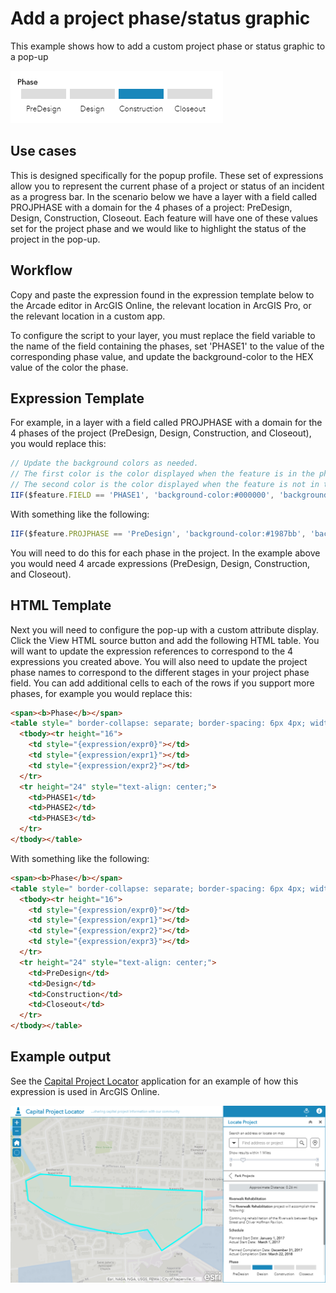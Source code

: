 
# Add a project phase/status graphic

This example shows how to add a custom project phase or status graphic to a pop-up

![project-phase-overview](./images/project-phase-overview.png)

## Use cases

This is designed specifically for the popup profile. These set of expressions allow you to represent the current phase of a project or status of an incident as a progress bar. In the scenario below we have a layer with a field called PROJPHASE with a domain for the 4 phases of a project: PreDesign, Design, Construction, Closeout. Each feature will have one of these values set for the project phase and we would like to highlight the status of the project in the pop-up.

## Workflow

Copy and paste the expression found in the expression template below to the Arcade editor in ArcGIS Online, the relevant location in ArcGIS Pro, or the relevant location in a custom app.

To configure the script to your layer, you must replace the field variable to the name of the field containing the phases, set 'PHASE1' to the value of the corresponding phase value, and update the background-color to the HEX value of the color the phase. 

## Expression Template

For example, in a layer with a field called PROJPHASE with a domain for the 4 phases of the project (PreDesign, Design, Construction, and Closeout), you would replace this:

```js
// Update the background colors as needed. 
// The first color is the color displayed when the feature is in the phase.
// The second color is the color displayed when the feature is not in the phase.
IIF($feature.FIELD == 'PHASE1', 'background-color:#000000', 'background-color:#DDDDDD')
```

With something like the following:

```js
IIF($feature.PROJPHASE == 'PreDesign', 'background-color:#1987bb', 'background-color:#DDDDDD')
```

You will need to do this for each phase in the project. In the example above you would need 4 arcade expressions (PreDesign, Design, Construction, and Closeout).


## HTML Template

Next you will need to configure the pop-up with a custom attribute display. Click the View HTML source button and add the following HTML table. You will want to update the expression references to correspond to the 4 expressions you created above. You will also need to update the project phase names to correspond to the different stages in your project phase field. You can add additional cells to each of the rows if you support more phases, for example you would replace this:

```html
<span><b>Phase</b></span>
<table style=" border-collapse: separate; border-spacing: 6px 4px; width: 100%; table-layout: fixed;">
  <tbody><tr height="16">
    <td style="{expression/expr0}"></td>
    <td style="{expression/expr1}"></td>
    <td style="{expression/expr2}"></td>
  </tr>
  <tr height="24" style="text-align: center;">
    <td>PHASE1</td>
    <td>PHASE2</td>
    <td>PHASE3</td>
  </tr>
</tbody></table>
```

With something like the following:

```html
<span><b>Phase</b></span>
<table style=" border-collapse: separate; border-spacing: 6px 4px; width: 100%; table-layout: fixed;">
  <tbody><tr height="16">
    <td style="{expression/expr0}"></td>
    <td style="{expression/expr1}"></td>
    <td style="{expression/expr2}"></td>
    <td style="{expression/expr3}"></td>
  </tr>
  <tr height="24" style="text-align: center;">
    <td>PreDesign</td>
    <td>Design</td>
    <td>Construction</td>
    <td>Closeout</td>
  </tr>
</tbody></table>
```

## Example output

See the [Capital Project Locator](http://links.esri.com/localgovernment/tryit/CapitalProjectLocator) application for an example of how this expression is used in ArcGIS Online.

[![project-phase](./images/project-phase.png)](http://links.esri.com/localgovernment/tryit/CapitalProjectLocator)
